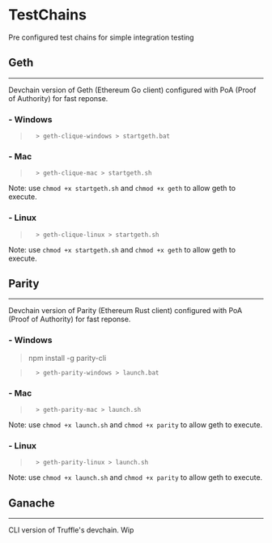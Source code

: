 # TestChains
Pre configured test chains for simple integration testing

## Geth
___
Devchain version of Geth (Ethereum Go client) configured with PoA (Proof of Authority) for fast reponse.

### - Windows

>       > geth-clique-windows > startgeth.bat

### - Mac

>       > geth-clique-mac > startgeth.sh

Note: use ``` chmod +x startgeth.sh ``` and ``` chmod +x geth ``` to allow geth to execute.

### - Linux

>       > geth-clique-linux > startgeth.sh

Note: use ``` chmod +x startgeth.sh ``` and ``` chmod +x geth ``` to allow geth to execute.

## Parity
___
Devchain version of Parity (Ethereum Rust client) configured with PoA (Proof of Authority) for fast reponse.

### - Windows

> npm install -g parity-cli

>       > geth-parity-windows > launch.bat

### - Mac

>       > geth-parity-mac > launch.sh

Note: use ``` chmod +x launch.sh ``` and ``` chmod +x parity ``` to allow geth to execute.

### - Linux

>       > geth-parity-linux > launch.sh

Note: use ``` chmod +x launch.sh ``` and ``` chmod +x parity ``` to allow geth to execute.

## Ganache
___
CLI version of Truffle's devchain.
Wip